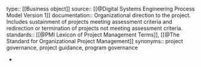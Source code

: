 type:: [[Business object]]
source:: [[@Digital Systems Engineering Process Model Version 1]]
documentation:: Organizational direction to the project. Includes sustainment of projects meeting assessment criteria and redirection or termination of projects not meeting assessment criteria.
standards:: [[@PMI Lexicon of Project Management Terms]], [[@The Standard for Organizational Project Management]] 
synonyms:: project governance, project guidance, program governance

-